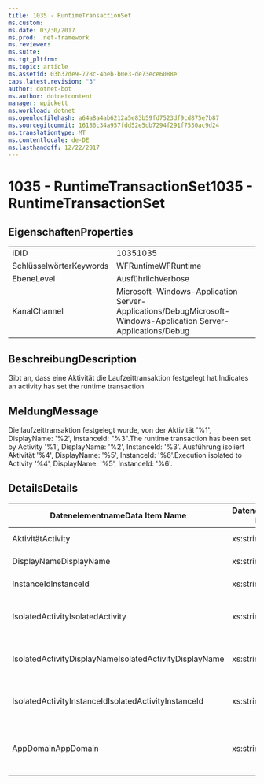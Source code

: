 ```yaml
---
title: 1035 - RuntimeTransactionSet
ms.custom: 
ms.date: 03/30/2017
ms.prod: .net-framework
ms.reviewer: 
ms.suite: 
ms.tgt_pltfrm: 
ms.topic: article
ms.assetid: 03b37de9-778c-4beb-b0e3-de73ece6088e
caps.latest.revision: "3"
author: dotnet-bot
ms.author: dotnetcontent
manager: wpickett
ms.workload: dotnet
ms.openlocfilehash: a64a8a4ab6212a5e83b59fd7523df9cd875e7b87
ms.sourcegitcommit: 16186c34a957fdd52e5db7294f291f7530ac9d24
ms.translationtype: MT
ms.contentlocale: de-DE
ms.lasthandoff: 12/22/2017
---
```

# <a name="1035---runtimetransactionset"></a><span data-ttu-id="8280e-102">1035 - RuntimeTransactionSet</span><span class="sxs-lookup"><span data-stu-id="8280e-102">1035 - RuntimeTransactionSet</span></span>
## <a name="properties"></a><span data-ttu-id="8280e-103">Eigenschaften</span><span class="sxs-lookup"><span data-stu-id="8280e-103">Properties</span></span>  
  
|||  
|-|-|  
|<span data-ttu-id="8280e-104">ID</span><span class="sxs-lookup"><span data-stu-id="8280e-104">ID</span></span>|<span data-ttu-id="8280e-105">1035</span><span class="sxs-lookup"><span data-stu-id="8280e-105">1035</span></span>|  
|<span data-ttu-id="8280e-106">Schlüsselwörter</span><span class="sxs-lookup"><span data-stu-id="8280e-106">Keywords</span></span>|<span data-ttu-id="8280e-107">WFRuntime</span><span class="sxs-lookup"><span data-stu-id="8280e-107">WFRuntime</span></span>|  
|<span data-ttu-id="8280e-108">Ebene</span><span class="sxs-lookup"><span data-stu-id="8280e-108">Level</span></span>|<span data-ttu-id="8280e-109">Ausführlich</span><span class="sxs-lookup"><span data-stu-id="8280e-109">Verbose</span></span>|  
|<span data-ttu-id="8280e-110">Kanal</span><span class="sxs-lookup"><span data-stu-id="8280e-110">Channel</span></span>|<span data-ttu-id="8280e-111">Microsoft-Windows-Application Server-Applications/Debug</span><span class="sxs-lookup"><span data-stu-id="8280e-111">Microsoft-Windows-Application Server-Applications/Debug</span></span>|  
  
## <a name="description"></a><span data-ttu-id="8280e-112">Beschreibung</span><span class="sxs-lookup"><span data-stu-id="8280e-112">Description</span></span>  
 <span data-ttu-id="8280e-113">Gibt an, dass eine Aktivität die Laufzeittransaktion festgelegt hat.</span><span class="sxs-lookup"><span data-stu-id="8280e-113">Indicates an activity has set the runtime transaction.</span></span>  
  
## <a name="message"></a><span data-ttu-id="8280e-114">Meldung</span><span class="sxs-lookup"><span data-stu-id="8280e-114">Message</span></span>  
 <span data-ttu-id="8280e-115">Die laufzeittransaktion festgelegt wurde, von der Aktivität '%1', DisplayName: '%2', InstanceId: "%3".</span><span class="sxs-lookup"><span data-stu-id="8280e-115">The runtime transaction has been set by Activity '%1', DisplayName: '%2', InstanceId: '%3'.</span></span>  <span data-ttu-id="8280e-116">Ausführung isoliert Aktivität '%4', DisplayName: '%5', InstanceId: '%6'.</span><span class="sxs-lookup"><span data-stu-id="8280e-116">Execution isolated to Activity '%4', DisplayName: '%5', InstanceId: '%6'.</span></span>  
  
## <a name="details"></a><span data-ttu-id="8280e-117">Details</span><span class="sxs-lookup"><span data-stu-id="8280e-117">Details</span></span>  
  
|<span data-ttu-id="8280e-118">Datenelementname</span><span class="sxs-lookup"><span data-stu-id="8280e-118">Data Item Name</span></span>|<span data-ttu-id="8280e-119">Datenelementtyp</span><span class="sxs-lookup"><span data-stu-id="8280e-119">Data Item Type</span></span>|<span data-ttu-id="8280e-120">Beschreibung</span><span class="sxs-lookup"><span data-stu-id="8280e-120">Description</span></span>|  
|--------------------|--------------------|-----------------|  
|<span data-ttu-id="8280e-121">Aktivität</span><span class="sxs-lookup"><span data-stu-id="8280e-121">Activity</span></span>|<span data-ttu-id="8280e-122">xs:string</span><span class="sxs-lookup"><span data-stu-id="8280e-122">xs:string</span></span>|<span data-ttu-id="8280e-123">Der Typname der Aktivität.</span><span class="sxs-lookup"><span data-stu-id="8280e-123">The type name of the activity.</span></span>|  
|<span data-ttu-id="8280e-124">DisplayName</span><span class="sxs-lookup"><span data-stu-id="8280e-124">DisplayName</span></span>|<span data-ttu-id="8280e-125">xs:string</span><span class="sxs-lookup"><span data-stu-id="8280e-125">xs:string</span></span>|<span data-ttu-id="8280e-126">Der Anzeigename der Aktivität.</span><span class="sxs-lookup"><span data-stu-id="8280e-126">The display name of the activity.</span></span>|  
|<span data-ttu-id="8280e-127">InstanceId</span><span class="sxs-lookup"><span data-stu-id="8280e-127">InstanceId</span></span>|<span data-ttu-id="8280e-128">xs:string</span><span class="sxs-lookup"><span data-stu-id="8280e-128">xs:string</span></span>|<span data-ttu-id="8280e-129">Die Instanz-ID der Aktivität.</span><span class="sxs-lookup"><span data-stu-id="8280e-129">The instance id of the activity.</span></span>|  
|<span data-ttu-id="8280e-130">IsolatedActivity</span><span class="sxs-lookup"><span data-stu-id="8280e-130">IsolatedActivity</span></span>|<span data-ttu-id="8280e-131">xs:string</span><span class="sxs-lookup"><span data-stu-id="8280e-131">xs:string</span></span>|<span data-ttu-id="8280e-132">Der Typname der Aktivität, für die die Transaktion isoliert ist.</span><span class="sxs-lookup"><span data-stu-id="8280e-132">The type name of the activity that the transaction is isolated to.</span></span>|  
|<span data-ttu-id="8280e-133">IsolatedActivityDisplayName</span><span class="sxs-lookup"><span data-stu-id="8280e-133">IsolatedActivityDisplayName</span></span>|<span data-ttu-id="8280e-134">xs:string</span><span class="sxs-lookup"><span data-stu-id="8280e-134">xs:string</span></span>|<span data-ttu-id="8280e-135">Der Anzeigename der Aktivität, für die die Transaktion isoliert ist.</span><span class="sxs-lookup"><span data-stu-id="8280e-135">The display name of the activity that the transaction is isolated to.</span></span>|  
|<span data-ttu-id="8280e-136">IsolatedActivityInstanceId</span><span class="sxs-lookup"><span data-stu-id="8280e-136">IsolatedActivityInstanceId</span></span>|<span data-ttu-id="8280e-137">xs:string</span><span class="sxs-lookup"><span data-stu-id="8280e-137">xs:string</span></span>|<span data-ttu-id="8280e-138">Die Instanz-ID der Aktivität, für die die Transaktion isoliert ist.</span><span class="sxs-lookup"><span data-stu-id="8280e-138">The instance id of the activity that the transaction is isolated to.</span></span>|  
|<span data-ttu-id="8280e-139">AppDomain</span><span class="sxs-lookup"><span data-stu-id="8280e-139">AppDomain</span></span>|<span data-ttu-id="8280e-140">xs:string</span><span class="sxs-lookup"><span data-stu-id="8280e-140">xs:string</span></span>|<span data-ttu-id="8280e-141">Die von AppDomain.CurrentDomain.FriendlyName zurückgegebene Zeichenfolge.</span><span class="sxs-lookup"><span data-stu-id="8280e-141">The string returned by AppDomain.CurrentDomain.FriendlyName.</span></span>|
